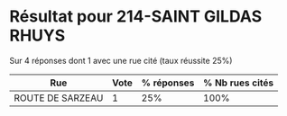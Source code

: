 # Résultat pour 214-SAINT GILDAS RHUYS

Sur 4 réponses dont 1 avec une rue cité (taux réussite 25%)

| Rue | Vote | % réponses | % Nb rues cités|
|-----|------|------------|----------------|
| ROUTE DE SARZEAU | 1 | 25% | 100%|
